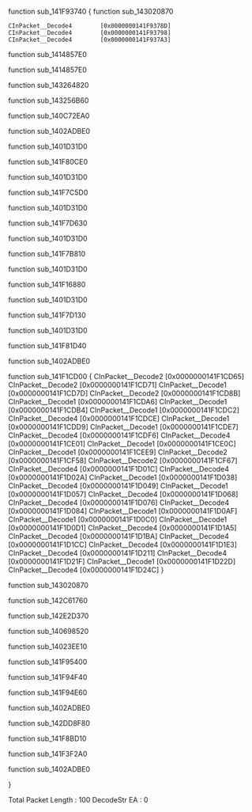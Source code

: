 
function sub_141F93740
{
function sub_143020870

	CInPacket__Decode4        [0x0000000141F9378D]
	CInPacket__Decode4        [0x0000000141F93798]
	CInPacket__Decode4        [0x0000000141F937A3]
function sub_1414857E0

function sub_1414857E0

function sub_143264820

function sub_143256B60

function sub_140C72EA0

function sub_1402ADBE0

function sub_1401D31D0

function sub_141F80CE0

function sub_1401D31D0

function sub_141F7C5D0

function sub_1401D31D0

function sub_141F7D630

function sub_1401D31D0

function sub_141F7B810

function sub_1401D31D0

function sub_141F16880

function sub_1401D31D0

function sub_141F7D130

function sub_1401D31D0

function sub_141F81D40

function sub_1402ADBE0

function sub_141F1CD00
{
	CInPacket__Decode2        [0x0000000141F1CD65]
	CInPacket__Decode2        [0x0000000141F1CD71]
	CInPacket__Decode1        [0x0000000141F1CD7D]
	CInPacket__Decode2        [0x0000000141F1CD8B]
	CInPacket__Decode1        [0x0000000141F1CDA6]
	CInPacket__Decode1        [0x0000000141F1CDB4]
	CInPacket__Decode1        [0x0000000141F1CDC2]
	CInPacket__Decode4        [0x0000000141F1CDCE]
	CInPacket__Decode1        [0x0000000141F1CDD9]
	CInPacket__Decode1        [0x0000000141F1CDE7]
	CInPacket__Decode4        [0x0000000141F1CDF6]
	CInPacket__Decode4        [0x0000000141F1CE01]
	CInPacket__Decode1        [0x0000000141F1CE0C]
	CInPacket__Decode1        [0x0000000141F1CEE9]
	CInPacket__Decode2        [0x0000000141F1CF58]
	CInPacket__Decode2        [0x0000000141F1CF67]
	CInPacket__Decode4        [0x0000000141F1D01C]
	CInPacket__Decode4        [0x0000000141F1D02A]
	CInPacket__Decode1        [0x0000000141F1D038]
	CInPacket__Decode4        [0x0000000141F1D049]
	CInPacket__Decode1        [0x0000000141F1D057]
	CInPacket__Decode4        [0x0000000141F1D068]
	CInPacket__Decode4        [0x0000000141F1D076]
	CInPacket__Decode4        [0x0000000141F1D084]
	CInPacket__Decode1        [0x0000000141F1D0AF]
	CInPacket__Decode1        [0x0000000141F1D0C0]
	CInPacket__Decode1        [0x0000000141F1D0D1]
	CInPacket__Decode4        [0x0000000141F1D1A5]
	CInPacket__Decode4        [0x0000000141F1D1BA]
	CInPacket__Decode4        [0x0000000141F1D1CC]
	CInPacket__Decode4        [0x0000000141F1D1E3]
	CInPacket__Decode4        [0x0000000141F1D211]
	CInPacket__Decode4        [0x0000000141F1D21F]
	CInPacket__Decode1        [0x0000000141F1D22D]
	CInPacket__Decode4        [0x0000000141F1D24C]
}

function sub_143020870

function sub_142C61760

function sub_142E2D370

function sub_140698520

function sub_14023EE10

function sub_141F95400

function sub_141F94F40

function sub_141F94E60

function sub_1402ADBE0

function sub_142DD8F80

function sub_141F8BD10

function sub_141F3F2A0

function sub_1402ADBE0

}

Total Packet Length : 100
DecodeStr EA : 0
